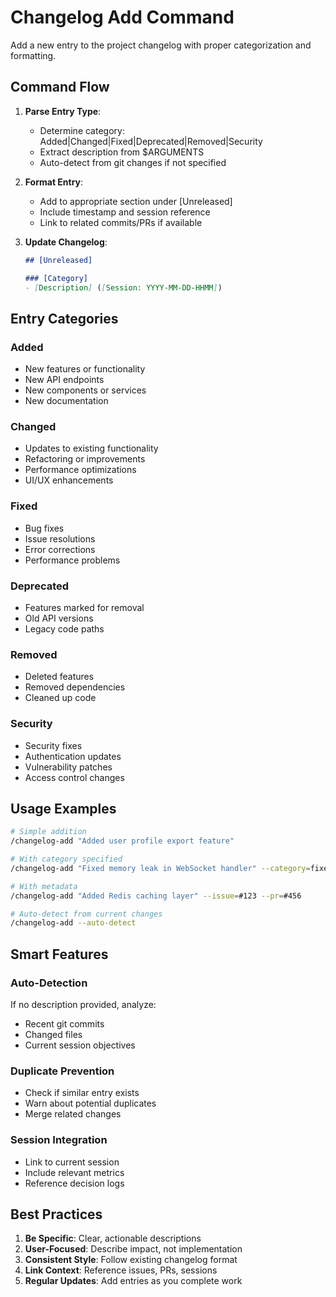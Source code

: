 # Changelog Add Command

Add a new entry to the project changelog with proper categorization and formatting.

## Command Flow

1. **Parse Entry Type**:
   - Determine category: Added|Changed|Fixed|Deprecated|Removed|Security
   - Extract description from $ARGUMENTS
   - Auto-detect from git changes if not specified

2. **Format Entry**:
   - Add to appropriate section under [Unreleased]
   - Include timestamp and session reference
   - Link to related commits/PRs if available

3. **Update Changelog**:
   ```markdown
   ## [Unreleased]
   
   ### [Category]
   - [Description] ([Session: YYYY-MM-DD-HHMM])
   ```

## Entry Categories

### Added
- New features or functionality
- New API endpoints
- New components or services
- New documentation

### Changed
- Updates to existing functionality
- Refactoring or improvements
- Performance optimizations
- UI/UX enhancements

### Fixed
- Bug fixes
- Issue resolutions
- Error corrections
- Performance problems

### Deprecated
- Features marked for removal
- Old API versions
- Legacy code paths

### Removed
- Deleted features
- Removed dependencies
- Cleaned up code

### Security
- Security fixes
- Authentication updates
- Vulnerability patches
- Access control changes

## Usage Examples

```bash
# Simple addition
/changelog-add "Added user profile export feature"

# With category specified
/changelog-add "Fixed memory leak in WebSocket handler" --category=fixed

# With metadata
/changelog-add "Added Redis caching layer" --issue=#123 --pr=#456

# Auto-detect from current changes
/changelog-add --auto-detect
```

## Smart Features

### Auto-Detection
If no description provided, analyze:
- Recent git commits
- Changed files
- Current session objectives

### Duplicate Prevention
- Check if similar entry exists
- Warn about potential duplicates
- Merge related changes

### Session Integration
- Link to current session
- Include relevant metrics
- Reference decision logs

## Best Practices

1. **Be Specific**: Clear, actionable descriptions
2. **User-Focused**: Describe impact, not implementation
3. **Consistent Style**: Follow existing changelog format
4. **Link Context**: Reference issues, PRs, sessions
5. **Regular Updates**: Add entries as you complete work